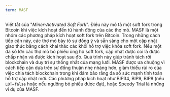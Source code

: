 ```yaml
---
term: MASF
---
```


Viết tắt của "*Miner-Activated Soft Fork*". Điều này mô tả một soft fork trong Bitcoin khi việc kích hoạt đến từ hành động của các thợ mỏ. MASF là một nhóm các phương pháp kích hoạt soft fork trên Bitcoin. Trong những cách tiếp cận này, các thợ mỏ bày tỏ sự đồng ý và sẵn sàng cho một cập nhật giao thức bằng cách khai thác các khối hỗ trợ việc khóa soft fork. Nếu một đa số lớn các thợ mỏ bỏ phiếu ủng hộ soft fork, cập nhật được coi là được chấp nhận và được kích hoạt sau đó. Quá trình này giúp tránh tách rời blockchain và duy trì sự thống nhất của mạng lưới. MASF được ưa chuộng vì cách tiếp cận dựa trên sự đồng thuận nhẹ nhàng hơn, giảm thiểu rủi ro của việc chia tách blockchain trong khi đảm bảo rằng đa số sức mạnh tính toán hỗ trợ cập nhật mới. Các phương pháp kích hoạt như BIP34, BIP9, BIP8 (nếu `LOT=false` hoặc nếu ngưỡng bỏ phiếu được đạt), hoặc Speedy Trial là những ví dụ của MASF.
